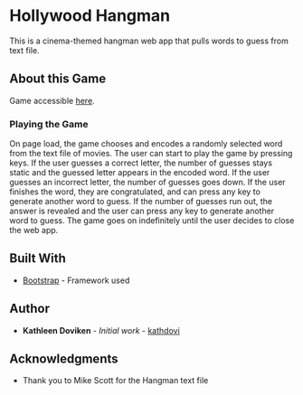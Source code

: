 # Hollywood Hangman

This is a cinema-themed hangman web app that pulls words to guess from text file.

## About this Game

Game accessible [here](https://kathdovi.github.io/Word-Guess-Game/).

### Playing the Game

On page load, the game chooses and encodes a randomly selected word from the text file of movies. The user can start to play the game by pressing keys. If the user guesses a correct letter, the number of guesses stays static and the guessed letter appears in the encoded word. If the user guesses an incorrect letter, the number of guesses goes down. If the user finishes the word, they are congratulated, and can press any key to generate another word to guess. If the number of guesses run out, the answer is revealed and the user can press any key to generate another word to guess. The game goes on indefinitely until the user decides to close the web app.

## Built With

* [Bootstrap](http://getbootstrap.com/) - Framework used

## Author

* **Kathleen Doviken** - *Initial work* - [kathdovi](https://github.com/kathdovi)

## Acknowledgments

* Thank you to Mike Scott for the Hangman text file
